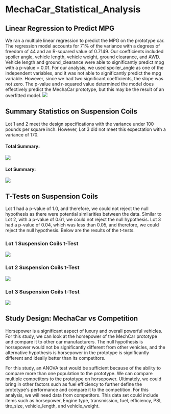 # MechaCar_Statistical_Analysis
## Linear Regression to Predict MPG
We ran a multiple linear regression to predict the MPG on the prototype car. The regression model accounts for 71% of the variance with a degrees of freedom of 44 and an R-squared value of 0.7149. Our coefficients included spoiler angle, vehicle length, vehicle weight, ground clearance, and AWD. Vehicle length and ground_clearance were able to significantly predict mpg with a p-value > 0.01. For our analysis, we used spoiler_angle as one of the independent variables, and it was not able to significantly predict the mpg variable. However, since we had two significant coefficients, the slope was not zero. The p-value and r-squared value determined the model does effectively predict the MechaCar prototype, but this may be the result of an overfitted model.
![](https://i.imgur.com/zIvZoU0.png)

## Summary Statistics on Suspension Coils
Lot 1 and 2 meet the design specifications with the variance under 100 pounds per square inch. However, Lot 3 did not meet this expectation with a variance of 170.
#### Total Summary:
![](https://i.imgur.com/zVn0Tru.png)

#### Lot Summary:
![](https://i.imgur.com/Uj43uV3.png)

## T-Tests on Suspension Coils
Lot 1 had a p-value of 1.0, and therefore, we could not reject the null hypothesis as there were potential similarities between the data. Similar to Lot 2, with a p-value of 0.61, we could not reject the null hypothesis. Lot 3 had a p-value of 0.04, which was less than 0.05, and therefore, we could reject the null hypothesis. Below are the results of the t-tests.
### Lot 1 Suspension Coils t-Test
![](https://i.imgur.com/n3m80Vo.png)

### Lot 2 Suspension Coils t-Test
![](https://i.imgur.com/CRB26kT.png)

### Lot 3 Suspension Coils t-Test
![](https://i.imgur.com/kioH8Zd.png)

## Study Design: MechaCar vs Competition
Horsepower is a significant aspect of luxury and overall powerful vehicles. For this study, we can look at the horsepower of the MechCar prototype and compare it to other car manufacturers. The null hypothesis is horsepower would not be significantly different from other vehicles, and the alternative hypothesis is horsepower in the prototype is significantly different and ideally better than its competitors. 

For this study, an ANOVA test would be sufficient because of the ability to compare more than one population to the prototype. We can compare multiple competitors to the prototype on horsepower. Ultimately, we could bring in other factors such as fuel efficiency to further define the prototype's performance and compare it to the competition. For this analysis, we will need data from competitors. This data set could include items such as horsepower, Engine type, transmission, fuel, efficiency, PSI, tire_size, vehicle_length, and vehicle_weight.

